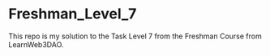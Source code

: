 # Freshman_Level_7

This repo is my solution to the Task Level 7 from the Freshman Course from LearnWeb3DAO.